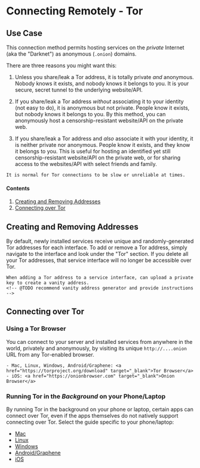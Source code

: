 # Connecting Remotely - Tor

## Use Case

This connection method permits hosting services on the _private_ Internet (aka the "Darknet") as anonymous (`.onion`) domains.

There are three reasons you might want this:

1. Unless you share/leak a Tor address, it is totally private _and_ anonymous. Nobody knows it exists, and nobody knows it belongs to you. It is your secure, secret tunnel to the underlying website/API.

1. If you share/leak a Tor address _without_ associating it to your identity (not easy to do), it is anonymous but not private. People know it exists, but nobody knows it belongs to you. By this method, you can anonymously host a censorship-resistant website/API on the private web.

1. If you share/leak a Tor address and _also_ associate it with your identity, it is neither private nor anonymous. People know it exists, and they know it belongs to you. This is useful for hosting an identified yet still censorship-resistant website/API on the private web, or for sharing access to the websites/API with select friends and family.

```admonish warning
It is normal for Tor connections to be slow or unreliable at times.
```

#### Contents

1. [Creating and Removing Addresses](#creating-and-removing-addresses)
1. [Connecting over Tor](#connecting-over-tor)

## Creating and Removing Addresses

By default, newly installed services receive unique and randomly-generated Tor addresses for each interface. To add or remove a Tor address, simply navigate to the interface and look under the "Tor" section. If you delete all your Tor addresses, that service interface will no longer be accessible over Tor.

```admonish tip title="Vanity Addresses"
When adding a Tor address to a service interface, can upload a private key to create a vanity address.
<!-- @TODO recommend vanity address generator and provide instructions -->
```

## Connecting over Tor

### Using a Tor Browser

You can connect to your server and installed services from anywhere in the world, privately and anonymously, by visiting its unique `http://....onion` URL from any Tor-enabled browser.

```admonish info title="Recommended Browsers"
- Mac, Linux, Windows, Android/Graphene: <a href="https://torproject.org/download" target="_blank">Tor Browser</a>
- iOS: <a href="https://onionbrowser.com" target="_blank">Onion Browser</a>
```

### Running Tor in the _Background_ on your Phone/Laptop

By running Tor in the background on your phone or laptop, certain apps can connect over Tor, even if the apps themselves do not natively support connecting over Tor. Select the guide specific to your phone/laptop:

- [Mac](../../device-guides/mac/tor.md)
- [Linux](../../device-guides/linux/tor.md)
- [Windows](../../device-guides/windows/tor.md)
- [Android/Graphene](../../device-guides/android/tor.md)
- [iOS](../../device-guides/ios/tor.md)

